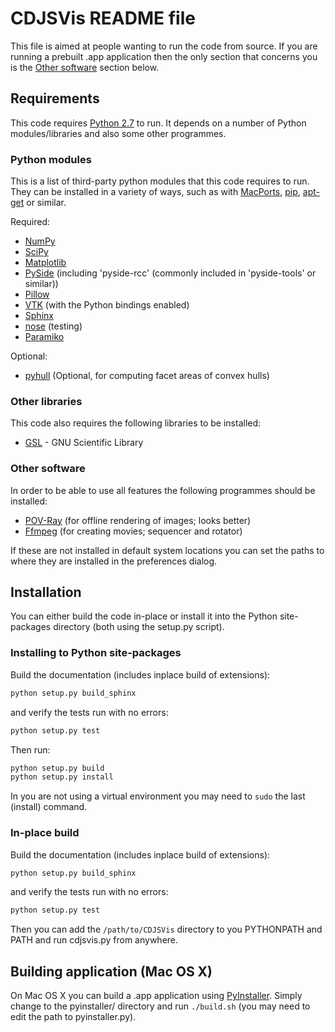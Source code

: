 # CDJSVis README file

This file is aimed at people wanting to run the code from source. If you are running a prebuilt .app application then the only section that concerns you is the [Other software](http://magrid-server-5.lut.ac.uk/macdjs/CDJSVis/tree/master#other-software) section below.

## Requirements

This code requires [Python 2.7](http://www.python.org/download/releases/2.7/) to run.  It depends on a number of Python modules/libraries and also some other programmes.

### Python modules

This is a list of third-party python modules that this code requires to run.  They can be installed in a variety of ways, such as with [MacPorts](http://www.macports.org/), [pip](https://pypi.python.org/pypi/pip), [apt-get](http://en.wikipedia.org/wiki/Advanced_Packaging_Tool) or similar.

Required:

* [NumPy](http://www.numpy.org/)
* [SciPy](http://www.scipy.org/)
* [Matplotlib](http://matplotlib.org/)
* [PySide](https://pypi.python.org/pypi/PySide) (including 'pyside-rcc' (commonly included in 'pyside-tools' or similar))
* [Pillow](https://pillow.readthedocs.org/)
* [VTK](http://www.vtk.org/) (with the Python bindings enabled)
* [Sphinx](http://sphinx-doc.org/)
* [nose](https://nose.readthedocs.org/en/latest/) (testing)
* [Paramiko](http://www.paramiko.org/)

Optional:

* [pyhull](http://pythonhosted.org/pyhull/) (Optional, for computing facet areas of convex hulls)

### Other libraries

This code also requires the following libraries to be installed:

* [GSL](http://www.gnu.org/software/gsl/) - GNU Scientific Library

### Other software

In order to be able to use all features the following programmes should be installed:

*   [POV-Ray](http://www.povray.org/) (for offline rendering of images; looks better)
*   [Ffmpeg](https://www.ffmpeg.org/) (for creating movies; sequencer and rotator)

If these are not installed in default system locations you can set the paths to where they are installed in the preferences dialog.

## Installation

You can either build the code in-place or install it into the Python site-packages directory (both using the setup.py script).

### Installing to Python site-packages

Build the documentation (includes inplace build of extensions):

```sh
python setup.py build_sphinx
```

and verify the tests run with no errors:

```sh
python setup.py test
```

Then run:

```sh
python setup.py build
python setup.py install
```

In you are not using a virtual environment you may need to `sudo` the last (install) command.

### In-place build

Build the documentation (includes inplace build of extensions):

```sh
python setup.py build_sphinx
```

and verify the tests run with no errors:

```sh
python setup.py test
```

Then you can add the `/path/to/CDJSVis` directory to you PYTHONPATH and PATH and run cdjsvis.py from anywhere.

## Building application (Mac OS X)

On Mac OS X you can build a .app application using [PyInstaller](http://www.pyinstaller.org/). Simply change to the pyinstaller/ directory and run `./build.sh` (you may need to edit the path to pyinstaller.py).

